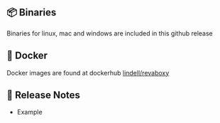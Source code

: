 📦 Binaries
----
Binaries for linux, mac and windows are included in this github release

🐳 Docker
----
Docker images are found at dockerhub [lindell/revaboxy](https://hub.docker.com/r/lindell/revaboxy)

📡 Release Notes
----
* Example
